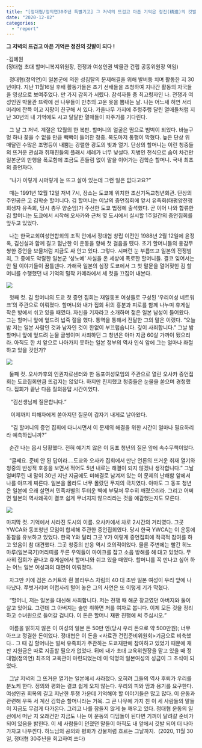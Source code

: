 ```yaml
---
title: "[정대협/정의연30주년 특별기고] 그 저녁의 뜨겁고 아픈 기억은 정진(精進)의 깃발이 되다 !"
date: "2020-12-02"
categories: 
  - "report"
---
```


**그 저녁의 뜨겁고 아픈 기억은 정진의 깃발이 되다 !**

\-김혜원  
(정대협 초대 할머니복지위원장, 전쟁과 여성인권 박물관 건립 공동위원장 역임)

  정대협(정의연)이 일본군에 의한 성침탈의 문제해결을 위해 발버둥 치며 활동한 지 30년이다. 지난 11월16일 후배 활동가들은 초기 선배들을 초청하여 지나간 활동의 자국들을 영상으로 보여주었다. 만 가지 감회가 서렸다. 참석자들 중 최고령자인 나. 전쟁과 여성인권 박물관 뜨락에 선 나무들이 만추의 고운 옷을 뽐내는 날. 나는 어느새 허연 서리 머리에 잔뜩 이고 지팡이 친구해 서 있다. 가을나무 가지에 주렁주렁 달린 열매들처럼 지난 30년의 내 기억에도 시고 달달한 열매들이 따주기를 기다린다.

  그 날 그 저녁. 계절은 12월의 한 복판. 할머니의 얼굴은 땀으로 범벅이 되었다. 바늘구멍 하나 꽂을 수 없을 만큼 빽빽이 들어찬 청중. 복도마저 통행이 막혔다. 높은 단상 위 매달린 수많은 조명등이 내뿜는 강렬한 광도의 빛과 열기. 단상의 할머니는 이런 청중들의 뜨거운 관심과 취재진들의 플래시 세례가 너무 낯설다. 지병인 천식으로 숨이 차건만 일본군의 만행을 폭로함에 조금도 흔들림 없이 말을 이어가는 김학순 할머니. 국내 최초의 증언자다.

  “나가 이렇게 시퍼렇게 눈 뜨고 살아 있는데 그런 일은 없다고요?”

  때는 1991년 12월 12일 저녁 7시, 장소는 도쿄에 위치한 조선기독교청년회관. 단상의 주인공은 고 김학순 할머니다. 김 할머니는 이날의 증언집회에 앞서 유족회(태평양전쟁희생자 유족회, 당시 총무 양순임)가 주선한 도쿄 법정에 출석했다. 곧 이어 나와 합류한 김 할머니는 도쿄에서 시작해 오사카와 근처 몇 도시에서 실시할 1주일간의 증언집회를 앞두고 있었다.

  나는 한국교회여성연합회의 조직 안에서 정대협 창립 이전인 1988년 2월 12일에 윤정옥, 김신실과 함께 길고 험난한 이 운동을 향해 첫 걸음을 뗐다. 초기 할머니들의 용감무쌍한 증언을 보물처럼 지금도 싸 안고 있다. 그렇다. 시퍼런 눈 부릅뜨고 일본의 전쟁범죄, 그 중에도 악랄한 일본군 ‘성노예’ 사실을 온 세상에 폭로한 할머니들. 결코 잊어서는 안 될 이야기들이 꿈틀댄다. 가해국 일본의 심장 도쿄에서 그 첫 말문을 열어젖힌 김 할머니를 수행했던 내 기억의 밀착 카메라에서 세 컷을 끄집어 내본다.

![](https://womenandwar.net/kr/wp-content/uploads/2020/12/photo_2020-12-02_10-57-39-1024x682.jpg)

  첫째 컷. 김 할머니의 도쿄 첫 증언 집회는 재일동포 여성들로 구성된 ‘우리여성 네트워크’의 주관으로 이뤄졌다. 할머니와 내가 집회 뒤의 흥분과 피로를 함께 나누며 휴게실 작은 방에서 쉬고 있을 때였다. 자신을 기자라고 소개하며 젊은 일본 남성이 들어왔다. 그는 할머니 앞에 엎드려 넙죽 절을 했다. 통역을 통해서 전달한 그의 말은 이랬다. “오늘 밤 저는 일본 사람인 것과 남자인 것이 한없이 부끄럽습니다. 깊이 사죄합니다.” 그날 밤 할머니 앞에 엎드려 눈물 글썽이며 사죄하던 그 청년은 아마 지금 60살 가까이 됐으리라. 아직도 한 치 앞으로 나아가지 못하는 일본 정부의 역사 인식 앞에 그는 얼마나 좌절하고 있을 것인가?

![](https://womenandwar.net/kr/wp-content/uploads/2020/12/photo_2020-12-02_10-57-41-1024x678.jpg)

  둘째 컷. 오사카후의 인권자료센터와 한 동포여성모임의 주관으로 열린 오사카 증언집회는 도쿄집회만큼 뜨겁지는 않았다. 하지만 진지했고 청중들은 눈물을 쏟으며 경청했다. 집회가 끝난 다음 질의응답 시간이었다.

   “김선생님께 질문합니다.”

   이제까지 피해자에게 쏟아지던 질문이 갑자기 내게로 날아왔다.

   “김 할머니의 증언 집회에 다니시면서 이 문제의 해결을 위한 시간이 얼마나 필요하리라 예측하십니까?”

  순간 나는 몹시 당황했다. 전혀 예기치 않은 이 동포 청년의 질문 앞에 속수무책이었다.

  “글쎄요. 준비 안 된 답이라….도쿄와 오사카 집회에서 만난 언론의 뜨거운 취재 열기와 청중의 반성적 호응을 보면서 적어도 5년 내로는 해결이 되지 않겠나 생각합니다.” 그날 얼버무린 내 말이 30년 지난 지금에도 미해결로 남겨져 있는 이 문제의 난해함 앞에서 나를 아프게 찌른다. 일본을 몰라도 너무 몰랐던 무지의 극치였다. 아마도 그 동포 청년은 일본에 오래 살면서 민족차별의 두터운 벽에 부딪쳐 무수히 깨졌으리라. 그리고 어쩌면 일본의 역사왜곡이 결코 쉽게 무너지지 않으리라는 것을 예감했는지도 모른다.

![](https://womenandwar.net/kr/wp-content/uploads/2020/12/photo_2020-12-02_10-57-43-1024x680.jpg)

마지막 컷. 기억에서 사라진 도시의 이름. 오사카에서 차로 2시간의 거리였다. 그곳 YWCA와 동포청년 모임이 합세해 주관한 증언집회였다. 당시 한국 YWCA는 이 운동에 동참을 유보하고 있었다. 한국 Y와 달리 그곳 Y가 이렇게 증언집회에 적극적 참여를 하고 있음이 참 대견했다. 그곳 청중의 반응 역시 호의적이었다. 물론 주변에는 빨간 히노마루(일본국기)머리띠를 두른 우익들이 마이크를 잡고 소음 방해를 해 대고 있었다. 무사히 집회가 끝나고 휴게실에서 할머니와 쉬고 있을 때였다. 할머니를 꼭 만나고 싶어 하는 어느 일본 여성과의 대면이 이뤄졌다.

  자그만 키에 검은 스커트와 흰 블라우스 차림의 40 대 초반 일본 여성이 우리 앞에 나타났다. 쭈볏거리며 어렵사리 털어 놓은 그의 사연은 또 이렇게 기가 막혔다.

  “할머니, 저는 일본을 대신해 사죄합니다. 저는 전쟁 때 해군 장교였던 아버지와 둘이 살고 있어요. 그런데 그 아버지는 술만 취하면 저를 여자로 봅니다. 이제 모든 것을 정리하고 수녀원으로 들어갈 겁니다. 이 돈은 할머니 재판 진행에 써 주십시오.”

  이름을 밝히지 않은 이 여성의 일본 돈 50만 엔(당시 우리 돈으로 약 500만원); 너무 아프고 정결한 돈이었다. 정대협은 이 돈을 <사료관 건립준비위원회>기금으로 비축했다.. 그 때 김 할머니는 벌써 유족회가 주관하는 도쿄재판에 참여하고 있었기 때문에 재판 지원금은 따로 지출할 필요가 없었다. 뒤에 내가 초대 교육위원장을 맡고 있을 때 정대협(정의연) 최초의 교육관이 마련되었는데 이 익명의 일본여성의 성금이 그 초석이 되었다.

  그날 저녁의 그 뜨거운 열기는 일본에서 사라졌다. 오히려 그들의 역사 후퇴가 우리를 분노케 한다. 정의와 평화는 결코 쉽게 오지 않는다. 우리의 피와 땀과 용기를 요구한다. 여성인권 회복의 길고 지난한 투쟁 가운데 기억해야 할 이야기들은 많고 많다. 이 운동과 관련해 우뚝 서 계신 김학순 할머니라는 거목. 그 큰 나무에 가지 친 이 세 사람들의 말들이 지금도 무겁게 다가온다. 그리고 나를 잠들지 않게 늘 깨우고 있다. 정대협 운동의 일선에서 떠난 지 오래건만 지금도 나는 이 운동의 디딤돌이 된다면 기꺼이 달려갈 준비가 되어 있음을 밝힌다. 이 세 사람들이 던졌던 말들이 아직도 내 앞에서 깃발 되어 더 나아가자고 나부낀다. 하느님의 공의와 평화가 강물처럼 흐르는 그날까지.  (2020, 11월 30일, 정대협 30주년을 회고하여 쓰다)
